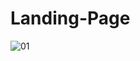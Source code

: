 # Landing-Page
![01](https://github.com/user-attachments/assets/48f1ad3f-cd95-46eb-b227-df3629b4cccc)
